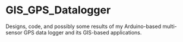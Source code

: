 GIS_GPS_Datalogger
==================

Designs, code, and possibly some results of my Arduino-based multi-sensor GPS data logger and its GIS-based applications.
